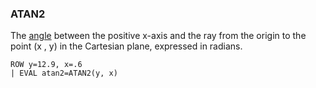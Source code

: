 <!--
This is generated by ESQL’s AbstractFunctionTestCase. Do no edit it. See ../README.md for how to regenerate it.
-->

### ATAN2
The [angle](https://en.wikipedia.org/wiki/Atan2) between the positive x-axis and the ray from the
origin to the point (x , y) in the Cartesian plane, expressed in radians.

```
ROW y=12.9, x=.6
| EVAL atan2=ATAN2(y, x)
```
